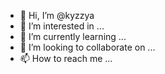 - 👋 Hi, I’m @kyzzya
- 👀 I’m interested in ...
- 🌱 I’m currently learning ...
- 💞️ I’m looking to collaborate on ...
- 📫 How to reach me ...

<!---
kyzzya/kyzzya is a ✨ special ✨ repository because its `README.md` (this file) appears on your GitHub profile.
You can click the Preview link to take a look at your changes.
--->

